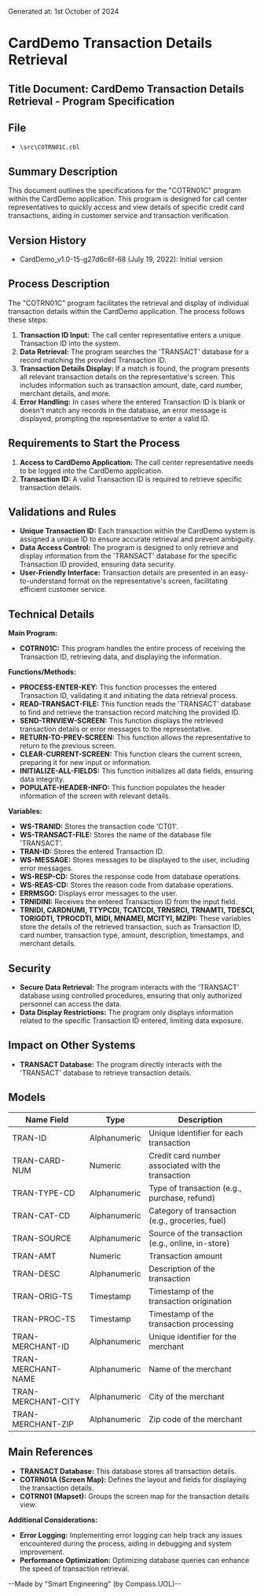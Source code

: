 Generated at: 1st October of 2024

# CardDemo Transaction Details Retrieval

## Title Document: CardDemo Transaction Details Retrieval - Program Specification

## File

- `\src\COTRN01C.cbl`

## Summary Description

This document outlines the specifications for the "COTRN01C" program within the CardDemo application. This program is designed for call center representatives to quickly access and view details of specific credit card transactions, aiding in customer service and transaction verification.

## Version History

- CardDemo_v1.0-15-g27d6c6f-68 (July 19, 2022): Initial version

## Process Description

The "COTRN01C" program facilitates the retrieval and display of individual transaction details within the CardDemo application. The process follows these steps:

1. **Transaction ID Input:** The call center representative enters a unique Transaction ID into the system.
2. **Data Retrieval:** The program searches the 'TRANSACT' database for a record matching the provided Transaction ID.
3. **Transaction Details Display:** If a match is found, the program presents all relevant transaction details on the representative's screen. This includes information such as transaction amount, date, card number, merchant details, and more.
4. **Error Handling:** In cases where the entered Transaction ID is blank or doesn't match any records in the database, an error message is displayed, prompting the representative to enter a valid ID.

## Requirements to Start the Process

1. **Access to CardDemo Application:** The call center representative needs to be logged into the CardDemo application.
2. **Transaction ID:** A valid Transaction ID is required to retrieve specific transaction details.

## Validations and Rules

- **Unique Transaction ID:** Each transaction within the CardDemo system is assigned a unique ID to ensure accurate retrieval and prevent ambiguity.
- **Data Access Control:**  The program is designed to only retrieve and display information from the 'TRANSACT' database for the specific Transaction ID provided, ensuring data security.
- **User-Friendly Interface:** Transaction details are presented in an easy-to-understand format on the representative's screen, facilitating efficient customer service.

## Technical Details

**Main Program:**

- **COTRN01C:** This program handles the entire process of receiving the Transaction ID, retrieving data, and displaying the information.

**Functions/Methods:**

- **PROCESS-ENTER-KEY:**  This function processes the entered Transaction ID, validating it and initiating the data retrieval process.
- **READ-TRANSACT-FILE:** This function reads the 'TRANSACT' database to find and retrieve the transaction record matching the provided ID.
- **SEND-TRNVIEW-SCREEN:** This function displays the retrieved transaction details or error messages to the representative.
- **RETURN-TO-PREV-SCREEN:** This function allows the representative to return to the previous screen.
- **CLEAR-CURRENT-SCREEN:**  This function clears the current screen, preparing it for new input or information.
- **INITIALIZE-ALL-FIELDS:** This function initializes all data fields, ensuring data integrity.
- **POPULATE-HEADER-INFO:** This function populates the header information of the screen with relevant details.

**Variables:**

- **WS-TRANID:** Stores the transaction code 'CT01'.
- **WS-TRANSACT-FILE:**  Stores the name of the database file 'TRANSACT'.
- **TRAN-ID:**  Stores the entered Transaction ID.
- **WS-MESSAGE:** Stores messages to be displayed to the user, including error messages.
- **WS-RESP-CD:** Stores the response code from database operations.
- **WS-REAS-CD:**  Stores the reason code from database operations.
- **ERRMSGO:**  Displays error messages to the user.
- **TRNIDINI:**  Receives the entered Transaction ID from the input field.
- **TRNIDI, CARDNUMI, TTYPCDI, TCATCDI, TRNSRCI, TRNAMTI, TDESCI, TORIGDTI, TPROCDTI, MIDI, MNAMEI, MCITYI, MZIPI:** These variables store the details of the retrieved transaction, such as Transaction ID, card number, transaction type, amount, description, timestamps, and merchant details.

## Security

- **Secure Data Retrieval:** The program interacts with the 'TRANSACT' database using controlled procedures, ensuring that only authorized personnel can access the data.
- **Data Display Restrictions:** The program only displays information related to the specific Transaction ID entered, limiting data exposure.

## Impact on Other Systems

- **TRANSACT Database:** The program directly interacts with the 'TRANSACT' database to retrieve transaction details.

## Models

| Name Field  | Type  | Description |
|---|---|---|
| TRAN-ID     | Alphanumeric | Unique identifier for each transaction |
| TRAN-CARD-NUM | Numeric  | Credit card number associated with the transaction |
| TRAN-TYPE-CD   | Alphanumeric | Type of transaction (e.g., purchase, refund) |
| TRAN-CAT-CD   | Alphanumeric | Category of transaction (e.g., groceries, fuel) |
| TRAN-SOURCE  | Alphanumeric | Source of the transaction (e.g., online, in-store) |
| TRAN-AMT     | Numeric  | Transaction amount |
| TRAN-DESC     | Alphanumeric | Description of the transaction |
| TRAN-ORIG-TS   | Timestamp | Timestamp of the transaction origination |
| TRAN-PROC-TS  | Timestamp | Timestamp of the transaction processing |
| TRAN-MERCHANT-ID| Alphanumeric | Unique identifier for the merchant |
| TRAN-MERCHANT-NAME| Alphanumeric | Name of the merchant |
| TRAN-MERCHANT-CITY| Alphanumeric | City of the merchant |
| TRAN-MERCHANT-ZIP| Alphanumeric | Zip code of the merchant |

## Main References

- **TRANSACT Database:** This database stores all transaction details.
- **COTRN01A (Screen Map):** Defines the layout and fields for displaying the transaction details.
- **COTRN01 (Mapset):**  Groups the screen map for the transaction details view.

**Additional Considerations:**

- **Error Logging:** Implementing error logging can help track any issues encountered during the process, aiding in debugging and system improvement.
- **Performance Optimization:**  Optimizing database queries can enhance the speed of transaction retrieval.

--Made by "Smart Engineering" (by Compass.UOL)--